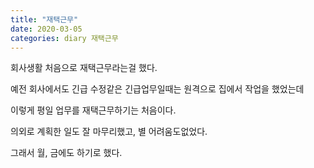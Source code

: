 ```yaml
---
title: "재택근무"
date: 2020-03-05
categories: diary 재택근무
---
```

회사생활 처음으로 재택근무라는걸 했다.

예전 회사에서도 긴급 수정같은 긴급업무일때는 원격으로 집에서 작업을 했었는데

이렇게 평일 업무를 재택근무하기는 처음이다.

의외로 계획한 일도 잘 마무리했고, 별 어려움도없었다.

그래서 월, 금에도 하기로 했다.
